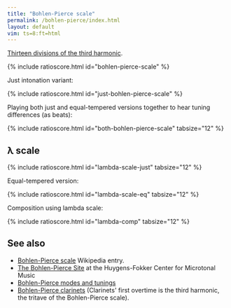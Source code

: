 ```yaml
---
title: "Bohlen-Pierce scale"
permalink: /bohlen-pierce/index.html
layout: default
vim: ts=8:ft=html
---
```


<a href="/equal-temperament/?o=3&d=13&t=120&r=C4&i=71">Thirteen divisions of the third harmonic</a>.

{% include ratioscore.html id="bohlen-pierce-scale" %}
<script type="application/x-ratioscore" id="bohlen-pierce-scale">
!!!OTL: Equal-tempered Bohlen-Pierce scale
**dtime	**ratio	**cents
*MM120	*I#71	*I#71
*	*ref:C4	*ref:C4
1	3^(0/13)	0c
1	3^(1/13)	146.3c
1	3^(2/13)	292.61c
1	3^(3/13)	438.91c
1	3^(4/13)	585.22c
1	3^(5/13)	731.52c
1	3^(6/13)	877.83c
1	3^(7/13)	1024.13c
1	3^(8/13)	1170.43c
1	3^(9/13)	1316.74c
1	3^(10/13)	1463.04c
1	3^(11/13)	1609.35c
1	3^(12/13)	1755.65c
1	3^(13/13)	1901.96c
*-	*-	*-
</script>

Just intonation variant:

{% include ratioscore.html id="just-bohlen-pierce-scale" %}
<script type="application/x-ratioscore" id="just-bohlen-pierce-scale">
!!!OTL: Just Bohlen-Pierce scale
**dtime	**ratio
*MM144	*Iclars
*	*ref:C3
1	1
1	27/25
1	25/21
1	9/7
1	7/5
1	75/49
1	5/3
1	9/5
1	49/25
1	15/7
1	7/3
1	63/25
1	25/9
2	3/1
*-	*-
</script>

Playing both just and equal-tempered versions together to hear
tuning differences (as beats):

{% include ratioscore.html id="both-bohlen-pierce-scale" tabsize="12" %}
<script type="application/x-ratioscore" id="both-bohlen-pierce-scale">
!!!OTL: Bohlen-Pierce scales (just and equal-tempered)
**dtime	**ratio	**ratio	**difference
*	*Iclars	*Iclars	*
*	*ref:C3	*ref:C3	*
1	1	3^(0/13)	0.00c
1	27/25	3^(1/13)	13.06c
1	25/21	3^(2/13)	-9.24c
1	9/7	3^(3/13)	3.83c
1	7/5	3^(4/13)	2.71c
1	75/49	3^(5/13)	-5.41c
1	5/3	3^(6/13)	-6.53c
1	9/5	3^(7/13)	6.53c
1	49/25	3^(8/13)	5.42c
1	15/7	3^(9/13)	-2.70c
1	7/3	3^(10/13)	-3.82c
1	63/25	3^(11/13)	9.24c
1	25/9	3^(12/13)	-13.06c
2	3/1	3^(13/13)	0.00c
*-	*-	*-	*-

</script>






<h2> &lambda; scale </h2>


{% include ratioscore.html id="lambda-scale-just" tabsize="12" %}
<script type="application/x-ratioscore" id="lambda-scale-just">
!!!OTL: &lambda; scale
**dtime	**ratio
*MM144	*Iclars
*	*ref:C3
1	C
1	D
1	E
1	F
1	G
1	H
1	J
1	A
1	B
1	C*3
*-	*-
!!!RDF**ratio: C = 1:1
!!!RDF**ratio: D = 25:21
!!!RDF**ratio: E = 9:7
!!!RDF**ratio: F = 7:5
!!!RDF**ratio: G = 5:3
!!!RDF**ratio: H = 9:5
!!!RDF**ratio: J = 15:7
!!!RDF**ratio: A = 7:3
!!!RDF**ratio: B = 25:9
</script>

Equal-tempered version:

{% include ratioscore.html id="lambda-scale-eq" tabsize="12" %}
<script type="application/x-ratioscore" id="lambda-scale-eq">
!!!OTL: &lambda; scale (equal temperament)
**dtime	**ratio
*MM144	*Iclars
*	*ref:C3
1	C
1	D
1	E
1	F
1	G
1	H
1	J
1	A
1	B
1	C*3
*-	*-
!!!RDF**ratio: C = 0c
!!!RDF**ratio: D = 301.85c
!!!RDF**ratio: E = 435.08c
!!!RDF**ratio: F = 582.51c
!!!RDF**ratio: G = 884.36c
!!!RDF**ratio: H = 1017.60c
!!!RDF**ratio: J = 1319.44c
!!!RDF**ratio: A = 1466.87c
!!!RDF**ratio: B = 1768.72c
</script>


Composition using lambda scale:

{% include ratioscore.html id="lambda-comp" tabsize="12" %}
<script type="application/x-ratioscore" id="lambda-comp">
!!!OTL: ໃບຂາວ
!!!COM: Sapp, Craig Stuart
!!!ODT: 2021/05/02
**dtime	**ratio	**ratio	**ratio
*MM144	*I#14	*Ixylo	*I#70
*	*ref:C3	*ref:C3	*ref:C3
*	*	*	*vel:50
1	C	.	.
1	.	E	.
1	.	.	G*3
1	.	.	.
1	0	0	.
1	.	.	H*3
1	.	.	J*3
1	.	.	H*3
1	C	J	G*3
1	.	.	0
1	.	A	.
1	B/3	B	.
1	A/3	C*3	.
1	0	.	.
1	.	.	E*3
1	.	.	F*3
1	.	.	E*3
1	.	.	D*3
1	G/3	B/3	.
1	.	.	.
1	.	.	F*3
1	A/3	C	E*3
1	.	.	.
1	.	.	.
1	A/3	C	E*3
1	A/3	C	E*3
1	.	.	.
1	A/3	F	A*3
1	.	.	.
1	C	F	B*3
1	.	.	.
1	C	E	A*3
1	.	.	.
1	C	E	G*3
1	.	.	.
1	0	0	.
1	.	.	H*3
1	.	.	J*3
1	.	.	H*3
1	.	B/3	G*3
1	.	C	F*3
1	.	B/3	.
1	.	A/3	E*3
1	.	J/3	.
1	.	.	.
1	F	.	F*3
1	G	.	.
1	F	.	G*3
1	E	.	.
1	D	F	.
1	C	G	H*3
1	A/3	F	.
1	B/3	E	.
1	A/3	D	J*3
1	D	E	.
1	E	F	A*3
1	D	G	.
1	F	A	B*3
1	.	.	.
4	E	G	C*9
*-	*-	*-	*-
!!!RDF**ratio: C = 1:1
!!!RDF**ratio: D = 25:21
!!!RDF**ratio: E = 9:7
!!!RDF**ratio: F = 7:5
!!!RDF**ratio: G = 5:3
!!!RDF**ratio: H = 9:5
!!!RDF**ratio: J = 15:7
!!!RDF**ratio: A = 7:3
!!!RDF**ratio: B = 25:9
</script>


<h2> See also </h2>

<ul>
<li> <a target="_blank" href="https://en.wikipedia.org/wiki/Bohlen%E2%80%93Pierce_scale">Bohlen-Pierce scale</a> Wikipedia entry. </li>
<li> <a target="_blank" href="http://www.huygens-fokker.org/bpsite/index.html">The Bohlen-Pierce Site</a>  at the Huygens-Fokker Center for Microtonal Music </li>
<li> <a target="_blank" href="http://www.huygens-fokker.org/bpsite/modes.html">Bohlen-Pierce modes and tunings</a> </li>
<li> <a target="_blank" href="https://clarinet.org/the-bohlen-pierce-clarinet-exploring-a-new-tonality">Bohlen-Pierce clarinets</a> (Clarinets' first overtime is the third harmonic, the tritave of the Bohlen-Pierce scale). </li>
</ul>

